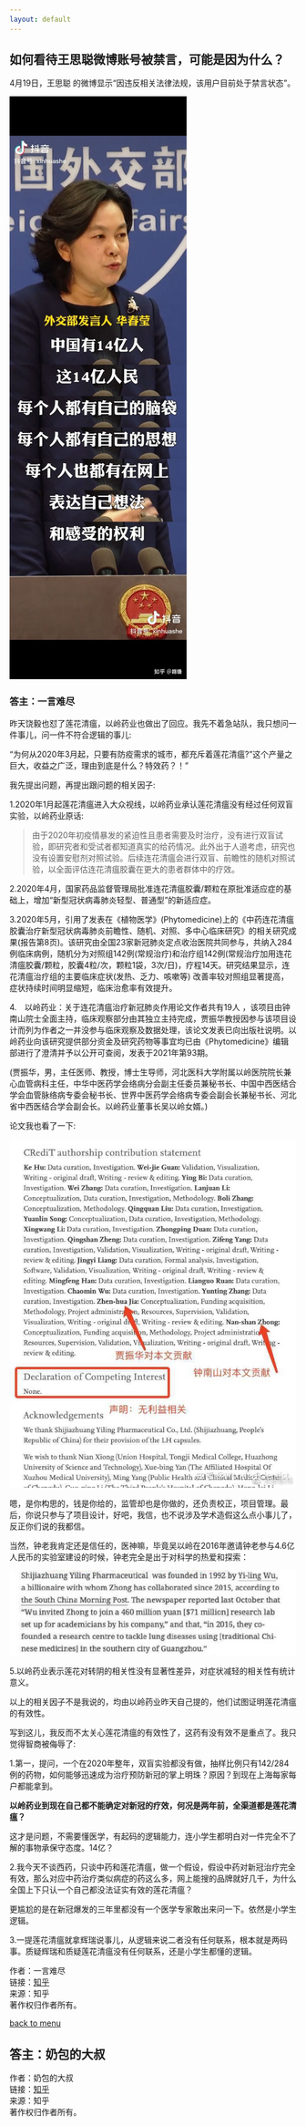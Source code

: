 ```yaml
---
layout: default
---
```


## 如何看待王思聪微博账号被禁言，可能是因为什么？
4月19日，王思聪 的微博显示“因违反相关法律法规，该用户目前处于禁言状态”。

![3_1](../subsec/pics/3_1.jpg)

### 答主：一言难尽
昨天饶毅也怼了莲花清瘟，以岭药业也做出了回应。我先不着急站队，我只想问一件事儿，问一件不符合逻辑的事儿:

“为何从2020年3月起，只要有防疫需求的城市，都充斥着莲花清瘟?”这个产量之巨大，收益之广泛，理由到底是什么？特效药？！”

我先提出问题，再提出跟问题的相关因子:

1.2020年1月起莲花清瘟进入大众视线，以岭药业承认莲花清瘟没有经过任何双盲实验，以岭药业原话:

> 由于2020年初疫情暴发的紧迫性且患者需要及时治疗，没有进行双盲试验，即研究者和受试者都知道真实的给药情况。此外出于人道考虑，研究也没有设置安慰剂对照试验。后续连花清瘟会进行双盲、前瞻性的随机对照试验，以全面评估连花清瘟胶囊在更大的患者群体中的疗效。


2.2020年4月，国家药品监督管理局批准连花清瘟胶囊/颗粒在原批准适应症的基础上，增加“新型冠状病毒肺炎轻型、普通型”的新适应症。

3.2020年5月，引用了发表在《植物医学》(Phytomedicine)上的《中药连花清瘟胶囊治疗新型冠状病毒肺炎前瞻性、随机、对照、多中心临床研究》的相关研究成果(报告第8页)。该研究由全国23家新冠肺炎定点收治医院共同参与，共纳入284例临床病例，随机分为对照组142例(常规治疗)和治疗组142例(常规治疗加用连花清瘟胶囊/颗粒，胶囊4粒/次，颗粒1袋，3次/日)，疗程14天。研究结果显示，连花清瘟治疗组的主要临床症状(发热、乏力、咳嗽等) 改善率较对照组显著提高，症状持续时间明显缩短，临床治愈率有效提升。

4.　以岭药业：关于连花清瘟治疗新冠肺炎作用论文作者共有19人 ，该项目由钟南山院士全面主持，临床观察部分由其独立主持完成，贾振华教授因参与该项目设计而列为作者之一并没参与临床观察及数据处理，该论文发表已向出版社说明。以岭药业向该研究提供部分资金及研究药物等事宜均已由《Phytomedicine》编辑部进行了澄清并予以公开可查阅，发表于2021年第93期。

(贾振华，男，主任医师、教授，博士生导师，河北医科大学附属以岭医院院长兼心血管病科主任，中华中医药学会络病分会副主任委员兼秘书长、中国中西医结合学会血管脉络病专委会秘书长、世界中医药学会络病专委会副会长兼秘书长、河北省中西医结合学会副会长。以岭药业董事长吴以岭女婿。)

论文我也看了一下:

![3_2](../subsec/pics/3_2.jpg)

嗯，是你构思的，钱是你给的，监管却也是你做的，还负责校正，项目管理。最后，你说只参与了项目设计，好吧，我信，也不说涉及学术造假这么点小事儿了，反正你们说的我都信。

当然，钟老我肯定还是信任的，医神嘛，毕竟吴以岭在2016年邀请钟老参与4.6亿人民币的实验室建设的时候，钟老完全是出于对科学的热爱和探索：

![3_3](../subsec/pics/3_3.jpg)

5.以岭药业表示莲花对转阴的相关性没有显著性差异，对症状减轻的相关性有统计意义。

以上的相关因子不是我说的，均由以岭药业昨天自己提的，他们试图证明莲花清瘟的有效性。

写到这儿，我反而不太关心莲花清瘟的有效性了，这药有没有效不是重点了。我只觉得智商被侮辱了:

1.第一，提问，一个在2020年整年，双盲实验都没有做，抽样比例只有142/284例的药物，如何能够迅速成为治疗预防新冠的掌上明珠？原因？到现在上海每家每户都能拿到。

**以岭药业到现在自己都不能确定对新冠的疗效，何况是两年前，全渠道都是莲花清瘟？**

这才是问题，不需要懂医学，有起码的逻辑能力，连小学生都明白对一件完全不了解的事物承保守态度。14亿？

2.我今天不谈西药，只谈中药和莲花清瘟，做一个假设，假设中药对新冠治疗完全有效，那么对应中药治疗类似病症的药这么多，网上能搜的品牌就好几千，为什么全国上下只认一个自己都没法证实有效的莲花清瘟？

更尴尬的是在新冠爆发的三年里都没有一个医学专家敢出来问一下。依然是小学生逻辑。

3.一提莲花清瘟就拿辉瑞说事儿，从逻辑来说二者没有任何联系，根本就是两码事。质疑辉瑞和质疑莲花清瘟没有任何联系，还是小学生都懂的逻辑。

作者：一言难尽<br>
链接：[知乎](https://www.zhihu.com/question/528873920/answer/2447813660)<br>
来源：知乎<br>
著作权归作者所有。<br>

[back to menu](../)

## 答主：奶包的大叔


作者：奶包的大叔<br>
链接：[知乎](https://www.zhihu.com/question/528873920/answer/2447622712)<br>
来源：知乎<br>
著作权归作者所有。<br>

